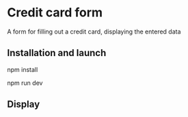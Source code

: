 # Credit card form
A form for filling out a credit card, displaying the entered data
## Installation and launch
npm install
<br>

npm run dev
## Display
